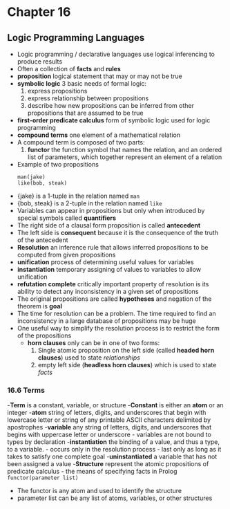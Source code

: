 # Chapter 16
## Logic Programming Languages
- Logic programming / declarative languages use logical inferencing to produce results
- Often a collection of **facts** and **rules**
- **proposition** logical statement that may or may not be true
- **symbolic logic** 3 basic needs of formal logic:
    1. express propositions
    2. express relationship between propositions
    3. describe how new propositions can be inferred from other propositions that are assumed to be true
- **first-order predicate calculus** form of symbolic logic used for logic programming
- **compound terms** one element of a mathematical relation
- A compound term is composed of two parts:
    1. **functor** the function symbol that names the relation, and an ordered list of parameters, which together represent an element of a relation
- Example of two propositions
    ```
    man(jake)
    like(bob, steak)
    ```
- {jake} is a 1-tuple in the relation named `man`
- {bob, steak} is a 2-tuple in the relation named `like`
- Variables can appear in propositions but only when introduced by special symbols called **quantifiers**
- The right side of a clausal form proposition is called **antecedent**
- The left side is **consequent** because it is the consequence of the truth of the antecedent
- **Resolution** an inference rule that allows inferred propositions to be computed from given propositions
- **unification** process of determining useful values for variables
- **instantiation** temporary assigning of values to variables to allow unification
- **refutation complete** critically important property of resolution is its ability to detect any inconsistency in a given set of propositions
- The original propositions are called **hypotheses** and negation of the theorem is **goal**
- The time for resolution can be a problem. The time required to find an inconsistency in a large database of propositions may be huge
- One useful way to simplify the resolution process is to restrict the form of the propositions
    - **horn clauses** only can be in one of two forms:
        1. Single atomic proposition on the left side (called **headed horn clauses**) used to state *relationships*
        2. empty left side (**headless horn clauses**) which is used to state *facts*
### 16.6 Terms
-**Term** is a constant, variable, or structure
-**Constant** is either an **atom** or an integer
-**atom** string of letters, digits, and underscores that begin with lowercase letter or string of any printable ASCII characters delimited by apostrophes
-**variable** any string of letters, digits, and underscores that begins with uppercase letter or underscore
    - variables are not bound to types by declaration
-**instantiation** the binding of a value, and thus a type, to a variable.
    - occurs only in the resolution process
    - last only as long as it takes to satisfy one complete goal
-**uninstantiated** a variable that has not been assigned a value
-**Structure** represent the atomic propositions of predicate calculus
    - the means of specifying facts in Prolog
    ```
    functor(parameter list)
    ```
- The functor is any atom and used to identify the structure
- parameter list can be any list of atoms, variables, or other structures

